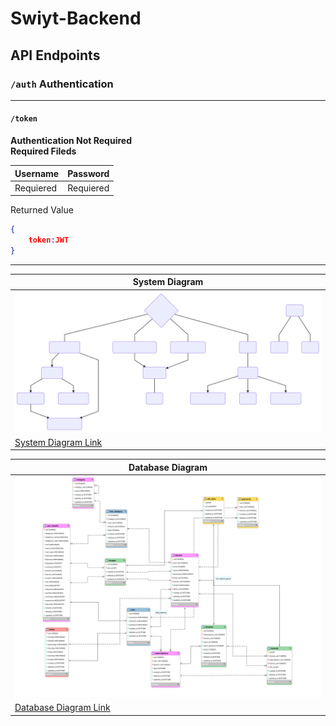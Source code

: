 # Swiyt-Backend


## API Endpoints

### `/auth` Authentication
---
#### `/token`
**Authentication Not Required**
<br>
**Required Fileds**

|Username|Password|
|--|--|
|Requiered|Requiered|

Returned Value

```json
{
	token:JWT
}
```
---



|System Diagram|
|-------|
|[![System Diagram](/doc/diagram-01.svg "System Diagram")][System Diagram]|
|[System Diagram Link][System Diagram]|

|Database Diagram|
|-------|
|[![Database Diagram](doc/database.svg "Database Diagram")][Database Diagram]|
|[Database Diagram Link][Database Diagram]|



[System Diagram]: <https://bit.ly/2ls3TlU>
[Database Diagram]: <https://i.hizliresim.com/5Nnnrz.png>
<!--stackedit_data:
eyJoaXN0b3J5IjpbMTQ4ODc2NTYwMSwtODM1MzU5OTE0LDQ0Nj
UxOTgwMl19
-->